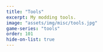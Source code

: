 ```yaml
---
title: "Tools"
excerpt: My modding tools.
image: "assets/img/misc/tools.jpg"
game-series: "tools"
order: 101
hide-on-list: true
---
```

